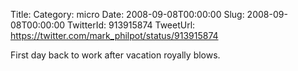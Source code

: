 Title: 
Category: micro
Date: 2008-09-08T00:00:00
Slug: 2008-09-08T00:00:00
TwitterId: 913915874
TweetUrl: https://twitter.com/mark_philpot/status/913915874

First day back to work after vacation royally blows.